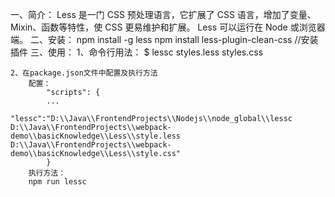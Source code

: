 一、简介：
    Less 是一门 CSS 预处理语言，它扩展了 CSS 语言，增加了变量、Mixin、函数等特性，使 CSS 更易维护和扩展。
    Less 可以运行在 Node 或浏览器端。
二、安装：
    npm install -g less
    npm install less-plugin-clean-css      //安装插件
三、使用：
    1、命令行用法：
        $ lessc styles.less styles.css


    2、在package.json文件中配置及执行方法
        配置：
            "scripts": {
            ...
            "lessc":"D:\\Java\\FrontendProjects\\Nodejs\\node_global\\lessc  D:\\Java\\FrontendProjects\\webpack-demo\\basicKnowledge\\Less\\style.less  D:\\Java\\FrontendProjects\\webpack-demo\\basicKnowledge\\Less\\style.css"
            }
        执行方法：
        npm run lessc

